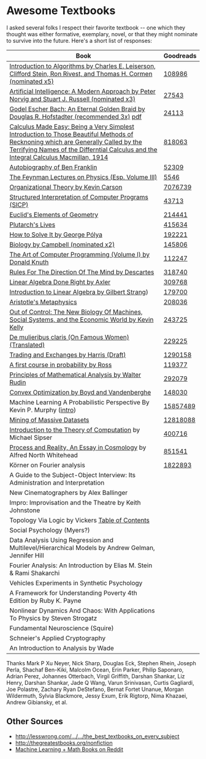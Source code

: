 # Awesome Textbooks

I asked several folks I respect their favorite textbook -- one which they thought was either formative, exemplary, novel, or that they might nominate to survive into the future. Here's a short list of responses:

| Book | Goodreads |
|------|------|
| [Introduction to Algorithms by Charles E. Leiserson, Clifford Stein, Ron Rivest, and Thomas H. Cormen (nominated x5)](http://citc.ui.ac.ir/zamani/clrs.pdf) | [108986](https://www.goodreads.com/book/show/108986.Introduction_to_Algorithms) | 
| [Artificial Intelligence: A Modern Approach by Peter Norvig and Stuart J. Russell (nominated x3)](http://www.cin.ufpe.br/~tfl2/artificial-intelligence-modern-approach.9780131038059.25368.pdf) | [27543](https://www.goodreads.com/book/show/27543.Artificial_Intelligence) |
| [Godel Escher Bach: An Eternal Golden Braid by Douglas R. Hofstadter (recommended 3x)](https://archive.org/details/GEBen_201404) [pdf](http://www.physixfan.com/wp-content/files/GEBen.pdf) | [24113](https://www.goodreads.com/book/show/24113.G_del_Escher_Bach) |
| [Calculus Made Easy: Being a Very Simplest Introduction to Those Beautiful Methods of Recknoning which are Generally Called by the Terrifying Names of the Differntial Calculus and the Integral Calculus Macmillan, 1914](https://archive.org/details/CalculusMadeEasy) | [818063](https://www.goodreads.com/book/show/818063.Calculus_Made_Easy) |
| [Autobiography of Ben Franklin](https://archive.org/details/autobiographybe00frangoog) | [52309](https://www.goodreads.com/book/show/52309.The_Autobiography_of_Benjamin_Franklin) |
| [The Feynman Lectures on Physics (Esp. Volume III)](https://archive.org/details/TheFeynmanLecturesOnPhysicsVolumes1_3_1963) | [5546](https://www.goodreads.com/book/show/5546.The_Feynman_Lectures_on_Physics) |
| [Organizational Theory by Kevin Carson](http://www.mutualist.org/sitebuildercontent/sitebuilderfiles/otkc11.pdf) | [7076739](https://www.goodreads.com/book/show/7076739-organization-theory)|
| [Structured Interpretation of Computer Programs (SICP)](http://web.mit.edu/alexmv/6.037/sicp.pdf) | [43713](https://www.goodreads.com/book/show/43713.Structure_and_Interpretation_of_Computer_Programs)|
| [Euclid's Elements of Geometry](https://archive.org/details/tayloreuclid00euclrich) | [214441](https://www.goodreads.com/book/show/214441.Euclid_s_Elements) |
| [Plutarch's Lives](http://classics.mit.edu/Browse/browse-Plutarch.html) | [415634](https://www.goodreads.com/book/show/415634.Plutarch_s_Lives_Volume_1) |
| [How to Solve It by George Pólya](https://notendur.hi.is/hei2/teaching/Polya_HowToSolveIt.pdf) | [192221](https://www.goodreads.com/book/show/192221.How_to_Solve_It) |
| [Biology by Campbell (nominated x2)](http://m-learning.zju.edu.cn/G2S/eWebEditor/uploadfile/20120925133308427.pdf) | [145806](https://www.goodreads.com/book/show/145806.Biology) |
| [The Art of Computer Programming (Volume I) by Donald Knuth](http://broiler.astrometry.net/~kilian/The_Art_of_Computer_Programming%20-%20Vol%201.pdf) | [112247](https://www.goodreads.com/book/show/112247.Art_of_Computer_Programming_Volume_1) |
| [Rules For The Direction Of The Mind by Descartes](https://archive.org/details/descartessrulesf032479mbp) | [318740](https://www.goodreads.com/book/show/318740.Rules_for_the_Direction_of_the_Mind)|
| [Linear Algebra Done Right by Axler](https://math-test.googlecode.com/files/Linear%20Algebra%20Done%20Right,%202nd%20Ed%20-%20Sheldon%20Axler.pdf) | [309768](https://www.goodreads.com/book/show/309768.Linear_Algebra_Done_Right) |
| [Introduction to Linear Algebra by Gilbert Strang](http://genes.mit.edu/burgelab/yarden/strang_linear_algebra.pdf)) | [179700](https://www.goodreads.com/book/show/179700.Introduction_to_Linear_Algebra) |
| [Aristotle's Metaphysics](https://archive.org/stream/AristotleOrganon/AristotleOrganoncollectedWorks#page/n601/mode/2up) | [208036](https://www.goodreads.com/book/show/208036.Metaphysics) |
| [Out of Control: The New Biology Of Machines, Social Systems, and the Economic World by Kevin Kelly](http://kk.org/mt-files/books-mt/ooc-mf.pdf) | [243725](https://www.goodreads.com/book/show/243725.Out_of_Control) |
| [De mulieribus claris (On Famous Women) (Translated)](https://books.google.com/books?id=pArYB6VgRq8C&pg=PA3&source=gbs_toc_r&cad=3#v=onepage) | [229225](https://www.goodreads.com/book/show/229225.Famous_Women) |
| [Trading and Exchanges by Harris (Draft)](http://www-bcf.usc.edu/~lharris/Trading/Book/Book-extract.pdf) | [1290158](https://www.goodreads.com/book/show/1290158.Trading_and_Exchanges) |
| [A first course in probability by Ross](http://zalsiary.kau.edu.sa/Files/0009120/Files/119387_A_First_Course_in_Probability_8th_Edition.pdf) | [119377](https://www.goodreads.com/book/show/119377.A_First_Course_in_Probability) |
| [Principles of Mathematical Analysis by Walter Rudin](https://notendur.hi.is/vae11/%C3%9Eekking/principles_of_mathematical_analysis_walter_rudin.pdf) | [292079](https://www.goodreads.com/book/show/292079.Principles_of_Mathematical_Analysis)|
| [Convex Optimization by Boyd and Vandenberghe](https://web.stanford.edu/~boyd/cvxbook/bv_cvxbook.pdf) | [148030](https://www.goodreads.com/book/show/148030.Convex_Optimization)|
| Machine Learning A Probabilistic Perspective By Kevin P. Murphy ([intro](https://www.cs.ubc.ca/~murphyk/MLbook/pml-intro-22may12.pdf)) | [15857489](https://www.goodreads.com/book/show/15857489-machine-learning) |
| [Mining of Massive Datasets](http://infolab.stanford.edu/~ullman/mmds/book.pdf) | [12818088](https://www.goodreads.com/book/show/12818088-mining-of-massive-datasets) |
| [Introduction to the Theory of Computation](http://www.cin.ufpe.br/~jjss/Introcuction%20to%20Theory%20of%20computation%20by%20Micheal%20Sipser%20Ist%20Ed..pdf) by Michael Sipser | [400716](https://www.goodreads.com/book/show/400716.Introduction_to_the_Theory_of_Computation)
| [Process and Reality, An Essay in Cosmology](https://archive.org/details/AlfredNorthWhiteheadProcessAndReality) by Alfred North Whitehead| [851541](https://www.goodreads.com/book/show/851541.Process_and_Reality) |
| Körner on Fourier analysis | [1822893](https://www.goodreads.com/book/show/1822893) |
| A Guide to the Subject-Object Interview: Its Administration and Interpretation | |
| New Cinematographers by Alex Ballinger | |
| Impro: Improvisation and the Theatre by Keith Johnstone | |
| Topology Via Logic by Vickers [Table of Contents](http://www.gbv.de/dms/ilmenau/toc/21309293X.PDF) | |
| Social Psychology (Myers?) | |
| Data Analysis Using Regression and Multilevel/Hierarchical Models by Andrew Gelman, Jennifer Hill | |
| Fourier Analysis: An Introduction by Elias M. Stein & Rami Shakarchi | |
| Vehicles Experiments in Synthetic Psychology | |
| A Framework for Understanding Poverty 4th Edition by Ruby K. Payne | |
| Nonlinear Dynamics And Chaos: With Applications To Physics by Steven Strogatz | |
| Fundamental Neuroscience (Squire) | |
| Schneier's Applied Cryptography | |
| An Introduction to Analysis by Wade | |

Thanks Mark P Xu Neyer, Nick Sharp, Douglas Eck, Stephen Rhein, Joseph Perla,
Shachaf Ben-Kiki, Malcolm Ocean, Erin Parker, Philip Saponaro, Adrian Perez,
Johannes Otterbach, Virgil Griffith, Darshan Shankar, Liz Henry, Darshan
Shankar, Jade Q Wang, Varun Srinivasan, Curtis Gagliardi, Joe Polastre, Zachary
Ryan DeStefano, Bernat Fortet Unanue, Morgan Wildermuth, Sylvia Blackmore, Jessy
Exum, Erik Rigtorp, Nima Khazaei, Andrew Gibiansky, et al.

## Other Sources

* http://lesswrong.com/…/…/the_best_textbooks_on_every_subject
* http://thegreatestbooks.org/nonfiction
* [Machine Learning + Math Books on Reddit](https://www.reddit.com/r/MachineLearning/comments/1jeawf/machine_learning_books)

